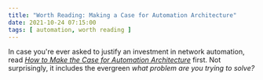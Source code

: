 ```yaml
---
title: "Worth Reading: Making a Case for Automation Architecture"
date: 2021-10-24 07:15:00
tags: [ automation, worth reading ]
---
```

In case you're ever asked to justify an investment in network automation, read *[How to Make the Case for Automation Architecture](https://www.redhat.com/architect/automation-architecture)* first. Not surprisingly, it includes the evergreen *what problem are you trying to solve?*
